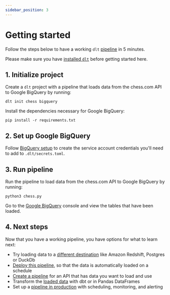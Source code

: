 ```yaml
---
sidebar_position: 3
---
```


# Getting started

Follow the steps below to have a working `dlt` [pipeline](./glossary#pipeline) in 5 minutes.

Please make sure you have [installed `dlt`](./installation.mdx) before getting started here.

## 1. Initialize project

Create a `dlt` project with a pipeline that loads data from the chess.com API to Google BigQuery by running:

```
dlt init chess bigquery
```

Install the dependencies necessary for Google BigQuery:
```
pip install -r requirements.txt
```

## 2. Set up Google BigQuery

Follow [BigQuery setup](./destinations#google-bigquery) to create the service account credentials you'll need to add to `.dlt/secrets.toml`.

## 3. Run pipeline

Run the pipeline to load data from the chess.com API to Google BigQuery by running:
```
python3 chess.py
```

Go to the [Google BigQuery](https://console.cloud.google.com/bigquery) console and view the tables
that have been loaded.

## 4. Next steps

Now that you have a working pipeline, you have options for what to learn next:
- Try loading data to a [different destination](./destinations) like Amazon Redshift, Postgres or DuckDb
- [Deploy this pipeline](./walkthroughs/deploy-a-pipeline), so that the data is automatically
loaded on a schedule
- [Create a pipeline](./walkthroughs/create-a-pipeline) for an API that has data you want to load and use
- Transform the [loaded data](./using-loaded-data/transforming-the-data) with dbt or in Pandas DataFrames
- Set up a [pipeline in production](./running-in-production/scheduling) with scheduling,
monitoring, and alerting